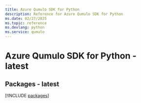 ```yaml
---
title: Azure Qumulo SDK for Python
description: Reference for Azure Qumulo SDK for Python
ms.date: 02/27/2025
ms.topic: reference
ms.devlang: python
ms.service: qumulo
---
```

# Azure Qumulo SDK for Python - latest
## Packages - latest
[!INCLUDE [packages](qumulo-index.md)]